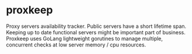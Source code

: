 # proxkeep
Proxy servers availability tracker. Public servers have a short lifetime span. Keeping up to date functional servers might be important part of business. Proxkeep uses GoLang lightweight gorutines to manage multiple, concurrent checks at low server memory / cpu resources.
